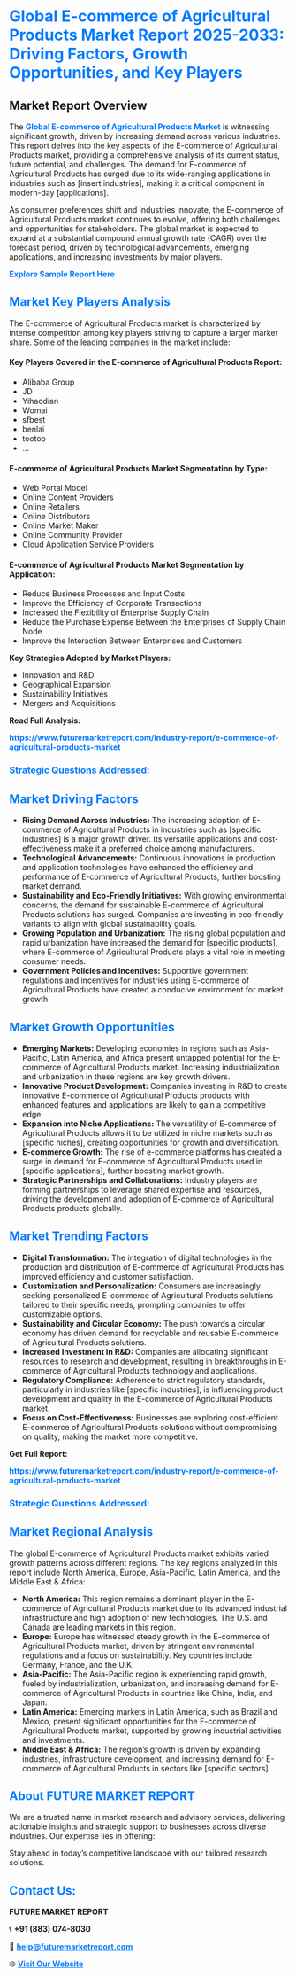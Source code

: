 <h1 style="color: #007BFF;">Global E-commerce of Agricultural Products Market Report 2025-2033: Driving Factors, Growth Opportunities, and Key Players</h1>

<section id="overview">
<h2>Market Report Overview</h2>
<p>The <a href="https://www.futuremarketreport.com/industry-report/e-commerce-of-agricultural-products-market" style="color: #007BFF; text-decoration: none;"><strong>Global E-commerce of Agricultural Products Market</strong></a> is witnessing significant growth, driven by increasing demand across various industries. This report delves into the key aspects of the E-commerce of Agricultural Products market, providing a comprehensive analysis of its current status, future potential, and challenges. The demand for E-commerce of Agricultural Products has surged due to its wide-ranging applications in industries such as [insert industries], making it a critical component in modern-day [applications].</p>
<p>As consumer preferences shift and industries innovate, the E-commerce of Agricultural Products market continues to evolve, offering both challenges and opportunities for stakeholders. The global market is expected to expand at a substantial compound annual growth rate (CAGR) over the forecast period, driven by technological advancements, emerging applications, and increasing investments by major players.</p>
</section>

<section id="overview">
<p><a href="https://www.futuremarketreport.com/request-sample/reportId=97928" style="color: #007BFF; text-decoration: none;"><strong>Explore Sample Report Here</strong></a></p>
</section>

<section id="key-players">
<h2 style="color: #007BFF;">Market Key Players Analysis</h2>
<p>The E-commerce of Agricultural Products market is characterized by intense competition among key players striving to capture a larger market share. Some of the leading companies in the market include:</p>
<h4>Key Players Covered in the E-commerce of Agricultural Products Report:</h4>
<ul><li>Alibaba Group</li><li>JD</li><li>Yihaodian</li><li>Womai</li><li>sfbest</li><li>benlai</li><li>tootoo</li><li>...</li></ul>
<h4>E-commerce of Agricultural Products Market Segmentation by Type:</h4>
<ul><li>Web Portal Model</li><li>Online Content Providers</li><li>Online Retailers</li><li>Online Distributors</li><li>Online Market Maker</li><li>Online Community Provider</li><li>Cloud Application Service Providers</li></ul>

<h4>E-commerce of Agricultural Products Market Segmentation by Application:</h4>
<ul><li>Reduce Business Processes and Input Costs</li><li>Improve the Efficiency of Corporate Transactions</li><li>Increased the Flexibility of Enterprise Supply Chain</li><li>Reduce the Purchase Expense Between the Enterprises of Supply Chain Node</li><li>Improve the Interaction Between Enterprises and Customers</li></ul>
<p><strong>Key Strategies Adopted by Market Players:</strong></p>
<ul>
<li>Innovation and R&D</li>
<li>Geographical Expansion</li>
<li>Sustainability Initiatives</li>
<li>Mergers and Acquisitions</li>
</ul>
</section>

<section>
<p><strong>Read Full Analysis: </strong></p><a href="https://www.futuremarketreport.com/industry-report/e-commerce-of-agricultural-products-market" style="color: #007BFF; text-decoration: none;"><strong>https://www.futuremarketreport.com/industry-report/e-commerce-of-agricultural-products-market</strong></a>
<h3 style="color: #007BFF;">Strategic Questions Addressed:</h3>
</section>

<section id="driving-factors">
<h2 style="color: #007BFF;">Market Driving Factors</h2>
<ul>
<li><strong>Rising Demand Across Industries:</strong> The increasing adoption of E-commerce of Agricultural Products in industries such as [specific industries] is a major growth driver. Its versatile applications and cost-effectiveness make it a preferred choice among manufacturers.</li>
<li><strong>Technological Advancements:</strong> Continuous innovations in production and application technologies have enhanced the efficiency and performance of E-commerce of Agricultural Products, further boosting market demand.</li>
<li><strong>Sustainability and Eco-Friendly Initiatives:</strong> With growing environmental concerns, the demand for sustainable E-commerce of Agricultural Products solutions has surged. Companies are investing in eco-friendly variants to align with global sustainability goals.</li>
<li><strong>Growing Population and Urbanization:</strong> The rising global population and rapid urbanization have increased the demand for [specific products], where E-commerce of Agricultural Products plays a vital role in meeting consumer needs.</li>
<li><strong>Government Policies and Incentives:</strong> Supportive government regulations and incentives for industries using E-commerce of Agricultural Products have created a conducive environment for market growth.</li>
</ul>
</section>

<section id="growth-opportunities">
<h2 style="color: #007BFF;">Market Growth Opportunities</h2>
<ul>
<li><strong>Emerging Markets:</strong> Developing economies in regions such as Asia-Pacific, Latin America, and Africa present untapped potential for the E-commerce of Agricultural Products market. Increasing industrialization and urbanization in these regions are key growth drivers.</li>
<li><strong>Innovative Product Development:</strong> Companies investing in R&D to create innovative E-commerce of Agricultural Products products with enhanced features and applications are likely to gain a competitive edge.</li>
<li><strong>Expansion into Niche Applications:</strong> The versatility of E-commerce of Agricultural Products allows it to be utilized in niche markets such as [specific niches], creating opportunities for growth and diversification.</li>
<li><strong>E-commerce Growth:</strong> The rise of e-commerce platforms has created a surge in demand for E-commerce of Agricultural Products used in [specific applications], further boosting market growth.</li>
<li><strong>Strategic Partnerships and Collaborations:</strong> Industry players are forming partnerships to leverage shared expertise and resources, driving the development and adoption of E-commerce of Agricultural Products products globally.</li>
</ul>
</section>

<section id="trending-factors">
<h2 style="color: #007BFF;">Market Trending Factors</h2>
<ul>
<li><strong>Digital Transformation:</strong> The integration of digital technologies in the production and distribution of E-commerce of Agricultural Products has improved efficiency and customer satisfaction.</li>
<li><strong>Customization and Personalization:</strong> Consumers are increasingly seeking personalized E-commerce of Agricultural Products solutions tailored to their specific needs, prompting companies to offer customizable options.</li>
<li><strong>Sustainability and Circular Economy:</strong> The push towards a circular economy has driven demand for recyclable and reusable E-commerce of Agricultural Products solutions.</li>
<li><strong>Increased Investment in R&D:</strong> Companies are allocating significant resources to research and development, resulting in breakthroughs in E-commerce of Agricultural Products technology and applications.</li>
<li><strong>Regulatory Compliance:</strong> Adherence to strict regulatory standards, particularly in industries like [specific industries], is influencing product development and quality in the E-commerce of Agricultural Products market.</li>
<li><strong>Focus on Cost-Effectiveness:</strong> Businesses are exploring cost-efficient E-commerce of Agricultural Products solutions without compromising on quality, making the market more competitive.</li>
</ul>
</section>

<section>
<p><strong>Get Full Report: </strong></p><a href="https://www.futuremarketreport.com/industry-report/e-commerce-of-agricultural-products-market" style="color: #007BFF; text-decoration: none;"><strong>https://www.futuremarketreport.com/industry-report/e-commerce-of-agricultural-products-market</strong></a>
<h3 style="color: #007BFF;">Strategic Questions Addressed:</h3>
</section>


<section id="regional-analysis">
<h2 style="color: #007BFF;">Market Regional Analysis</h2>
<p>The global E-commerce of Agricultural Products market exhibits varied growth patterns across different regions. The key regions analyzed in this report include North America, Europe, Asia-Pacific, Latin America, and the Middle East & Africa:</p>
<ul>
<li><strong>North America:</strong> This region remains a dominant player in the E-commerce of Agricultural Products market due to its advanced industrial infrastructure and high adoption of new technologies. The U.S. and Canada are leading markets in this region.</li>
<li><strong>Europe:</strong> Europe has witnessed steady growth in the E-commerce of Agricultural Products market, driven by stringent environmental regulations and a focus on sustainability. Key countries include Germany, France, and the U.K.</li>
<li><strong>Asia-Pacific:</strong> The Asia-Pacific region is experiencing rapid growth, fueled by industrialization, urbanization, and increasing demand for E-commerce of Agricultural Products in countries like China, India, and Japan.</li>
<li><strong>Latin America:</strong> Emerging markets in Latin America, such as Brazil and Mexico, present significant opportunities for the E-commerce of Agricultural Products market, supported by growing industrial activities and investments.</li>
<li><strong>Middle East & Africa:</strong> The region’s growth is driven by expanding industries, infrastructure development, and increasing demand for E-commerce of Agricultural Products in sectors like [specific sectors].</li>
</ul>
</section>

<footer>
<h2 style="color: #007BFF;">About FUTURE MARKET REPORT</h2>
<p>We are a trusted name in market research and advisory services, delivering actionable insights and strategic support to businesses across diverse industries. Our expertise lies in offering:</p>

<p>Stay ahead in today’s competitive landscape with our tailored research solutions.</p>

<h2 style="color: #007BFF;">Contact Us:</h2>
<p><strong>FUTURE MARKET REPORT</strong></p>
<p>📞 <strong>+91 (883) 074-8030</strong></p>
<p>📧 <strong><a href="mailto:help@futuremarketreport.com" style="color: #007BFF;">help@futuremarketreport.com</a></strong></p>
<p>🌐 <strong><a href="https://www.futuremarketreport.com/" style="color: #007BFF;">Visit Our Website</a></strong></p>
</footer>